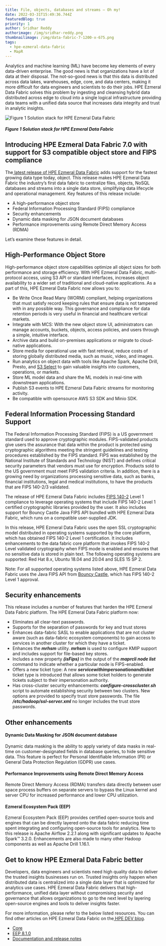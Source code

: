 ```yaml
---
title: File, objects, databases and streams – Oh my!
date: 2022-03-31T15:49:36.744Z
featuredBlog: true
priority: 1
author: Sridhar Reddy
authorimage: /img/sridhar-reddy.png
thumbnailimage: /img/data-fabric-7-1200-x-675.png
tags:
  - hpe-ezmeral-data-fabric
  - MapR
---
```

Analytics and machine learning (ML) have become key elements of every data-driven enterprise. The good news is that organizations have a lot of data at their disposal. The not-so-good news is that this data is distributed across data lakes, warehouses, edge, core, and data centers, making it more difficult for data engineers and scientists to do their jobs.  HPE Ezmeral Data Fabric solves this problem by ingesting and cleansing hybrid data distributed across edge to cloud into a single logical infrastructure providing data teams with a unified data source that increases data integrity and trust in analytic insights. 

![](/img/architecture-edf7-new.png "Figure 1 Solution stack for HPE Ezmeral Data Fabric")

##### *Figure 1 Solution stack for HPE Ezmeral Data Fabric*

## Introducing HPE Ezmeral Data Fabric 7.0 with support for S3 compatible object store and FIPS compliance

The[ latest release of HPE Ezmeral Data Fabric](https://community.hpe.com/t5/HPE-Ezmeral-Uncut/HPE-Ezmeral-News-GA-for-the-Enterprise-Data-and-Unified/ba-p/7163244) adds support for the fastest growing data type today, object. This release makes HPE Ezmeral Data Fabric the industry’s first data fabric to centralize files, objects, NoSQL databases and streams into a single data store, simplifying data lifecycle and operational management.  Key features of this release include:

* A high-performance object store
* Federal Information Processing Standard (FIPS) compliance
* Security enhancements
* Dynamic data masking for JSON document databases
* Performance improvements using Remote Direct Memory Access (RDMA)

Let’s examine these features in detail.

## High-Performance Object Store

High-performance object store capabilities optimize all object sizes for both performance and storage efficiency. With HPE Ezmeral Data Fabric, multi-protocol access, using S3 API or standard interfaces, increases object availability to a wider set of traditional and cloud-native applications. As a part of this, HPE Ezmeral Data Fabric now allows you to: 

* Be Write Once Read Many (WORM) compliant, helping organizations that must satisfy record keeping rules that ensure data is not tampered with in any possible way. This governance and compliance for data retention periods is very useful in financial and healthcare vertical markets.
* Integrate with MCS: With the new object store UI, administrators can manage accounts, buckets, objects, access policies, and users through a simple, intuitive interface.
* Archive data and build on-premises applications or migrate to cloud-native applications.
* Store media for operational use with fast retrieval, reduce costs of storing globally distributed media, such as music, video, and images.
* Run analytics on object data with tools like Apache Spark, Apache Drill, Presto, and [S3 Select](https://docs-datafabric.mip.storage.hpecorp.net/70/MapROverview/query-s3-select.html) to gain valuable insights into customers, operations, or markets.
* Store ML model data and share the ML models in real-time with downstream applications.
* Publish S3 events to HPE Ezmeral Data Fabric streams for monitoring activity.
* Be compatible with opensource AWS S3 SDK and Minio SDK.

## Federal Information Processing Standard Support

The Federal Information Processing Standard (FIPS) is a US government standard used to approve cryptographic modules. FIPS-validated products give users the assurance that data within the product is protected using cryptographic algorithms meeting the stringent guidelines and testing procedures established by the FIPS standard. FIPS was established by the National Institute of Standards and Technology (NIST) and defines critical security parameters that vendors must use for encryption. Products sold to the US government must meet FIPS validation criteria. In addition, there is a growing need by organizations processing sensitive data, such as banks, financial institutions, legal and medical institutions, to have the products that are FIPS 140-2/3 validated.

The release of HPE Ezmeral Data Fabric includes [FIPS 140-2](https://csrc.nist.gov/projects/cryptographic-module-validation-program/certificate/819) Level 1 compliance to leverage operating systems that include FIPS 140-2 Level 1 certified cryptographic libraries provided by the user. It also includes support for Bouncy Castle Java FIPS API bundled with HPE Ezmeral Data Fabric, which runs on a compatible user-supplied JDK. 

In this release, HPE Ezmeral Data Fabric uses the open SSL cryptographic model distributed in operating systems supported by the core platform, which has obtained FIPS 140-2 Level 1 certification. It includes enhancements to the data fabric core platform that invokes FIPS 140-2 Level validated cryptography when FIPS mode is enabled and ensures that no sensitive data is stored in plain text. The following operating systems are supported:  Red Hat 8.x, Ubuntu 18.04 and 20.04 and SLES 15 SP 2. 

Note: For all supported operating systems listed above, HPE Ezmeral Data Fabric uses the Java FIPS API from [Bouncy Castle](https://www.bouncycastle.org/), which has FIPS 140-2 Level 1 approval.

## Security enhancements

This release includes a number of features that harden the HPE Ezmeral Data Fabric platform. The HPE Ezmeral Data Fabric platform now: 

* Eliminates all clear-text passwords. 
* Supports for the separation of passwords for key and trust stores 
* Enhances data-fabric SASL to enable applications that are not cluster aware (such as data-fabric ecosystem components) to gain access to services in another cluster for which they have a ticket. 
* Enhances the ***mrhsm*** utility. ***mrhsm*** is used to configure KMIP support and includes support for file-based key stores.
* Includes a new property ***(isFips)*** in the output of the ***maprcli node list*** command to indicate whether a particular node is FIPS-enabled.
* Offers a new ticket type: A new ***servicewithimpersonationandticket*** ticket type is introduced that allows some ticket holders to generate tickets subject to their impersonation authority. 
* Has cross-cluster security enhancements: ***configure-crosscluster.sh*** script to automate establishing security between two clusters. New options are provided to specify trust store passwords. The file ***/etc/hadoop/ssl-server.xml*** no longer includes the trust store passwords.

## Other enhancements

#### Dynamic Data Masking for JSON document database

Dynamic data masking is the ability to apply variety of data masks in real-time on customer-designated fields in database queries, to hide sensitive data.  This feature is perfect for Personal Identifiable Information (PII) or General Data Protection Regulation (GDPR) use cases. 

#### Performance Improvements using Remote Direct Memory Access

Remote Direct Memory Access (RDMA) transfers data directly between user space process buffers on separate servers to bypass the Linux kernel and server CPU for increased performance and lower CPU utilization.

#### Ezmeral Ecosystem Pack (EEP)

Ezmeral Ecosystem Pack (EEP) provides certified open-source tools and engines that can be directly layered onto the data fabric reducing time spent integrating and configuring open-source tools for analytics. New to this release is Apache Airflow 2.2.1 along with significant updates to Apache Spark™ 3.2.0. Enhancements are also made to many other Hadoop components as well as Apache Drill 1.16.1. 

## Get to know HPE Ezmeral Data Fabric better

Developers, data engineers and scientists need high quality data to deliver the trusted insights businesses run on. Trusted insights only happen when distributed data is centralized into a single data layer that is optimized for analytics use cases. HPE Ezmeral Data Fabric delivers that high-performance, unified data layer without compromising security and governance that allows organizations to go to the next level by layering open-source engines and tools to deliver insights faster. 

For more information, please refer to the below listed resources. You can find other articles on HPE Ezmeral Data Fabric on the[ HPE DEV blog](https://developer.hpe.com/blog).

* [Core](http://package.mapr.hpe.com/releases/v7.0.0) 
* [EEP 8.1.0](http://package.mapr.hpe.com/releases/MEP/MEP-8.1.0/)  
* [Documentation and release notes](https://docs.datafabric.hpe.com/70/home.html)